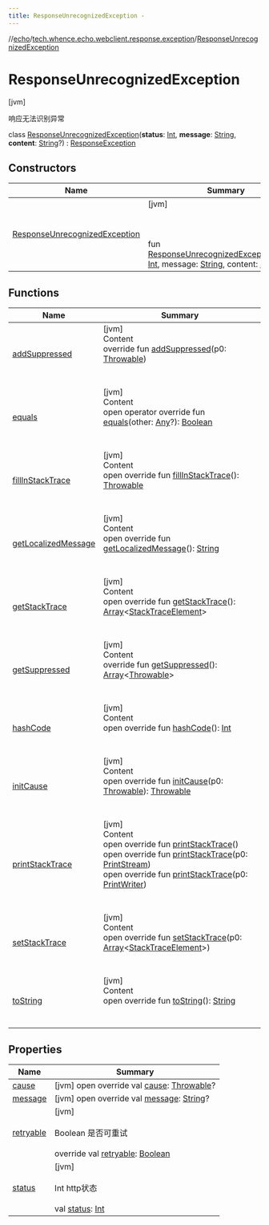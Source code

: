 ```yaml
---
title: ResponseUnrecognizedException -
---
```

//[echo](../../index.md)/[tech.whence.echo.webclient.response.exception](../index.md)/[ResponseUnrecognizedException](index.md)



# ResponseUnrecognizedException  
 [jvm] 

响应无法识别异常

class [ResponseUnrecognizedException](index.md)(**status**: [Int](https://kotlinlang.org/api/latest/jvm/stdlib/kotlin/-int/index.html), **message**: [String](https://kotlinlang.org/api/latest/jvm/stdlib/kotlin/-string/index.html), **content**: [String](https://kotlinlang.org/api/latest/jvm/stdlib/kotlin/-string/index.html)?) : [ResponseException](../-response-exception/index.md)   


## Constructors  
  
|  Name|  Summary| 
|---|---|
| [ResponseUnrecognizedException](-response-unrecognized-exception.md)|  [jvm] <br><br><br><br>fun [ResponseUnrecognizedException](-response-unrecognized-exception.md)(status: [Int](https://kotlinlang.org/api/latest/jvm/stdlib/kotlin/-int/index.html), message: [String](https://kotlinlang.org/api/latest/jvm/stdlib/kotlin/-string/index.html), content: [String](https://kotlinlang.org/api/latest/jvm/stdlib/kotlin/-string/index.html)?)   <br>


## Functions  
  
|  Name|  Summary| 
|---|---|
| [addSuppressed](index.md#kotlin/Throwable/addSuppressed/#kotlin.Throwable/PointingToDeclaration/)| [jvm]  <br>Content  <br>override fun [addSuppressed](index.md#kotlin/Throwable/addSuppressed/#kotlin.Throwable/PointingToDeclaration/)(p0: [Throwable](https://kotlinlang.org/api/latest/jvm/stdlib/kotlin/-throwable/index.html))  <br><br><br>
| [equals](index.md#kotlin/Any/equals/#kotlin.Any?/PointingToDeclaration/)| [jvm]  <br>Content  <br>open operator override fun [equals](index.md#kotlin/Any/equals/#kotlin.Any?/PointingToDeclaration/)(other: [Any](https://kotlinlang.org/api/latest/jvm/stdlib/kotlin/-any/index.html)?): [Boolean](https://kotlinlang.org/api/latest/jvm/stdlib/kotlin/-boolean/index.html)  <br><br><br>
| [fillInStackTrace](index.md#kotlin/Throwable/fillInStackTrace/#/PointingToDeclaration/)| [jvm]  <br>Content  <br>open override fun [fillInStackTrace](index.md#kotlin/Throwable/fillInStackTrace/#/PointingToDeclaration/)(): [Throwable](https://kotlinlang.org/api/latest/jvm/stdlib/kotlin/-throwable/index.html)  <br><br><br>
| [getLocalizedMessage](index.md#kotlin/Throwable/getLocalizedMessage/#/PointingToDeclaration/)| [jvm]  <br>Content  <br>open override fun [getLocalizedMessage](index.md#kotlin/Throwable/getLocalizedMessage/#/PointingToDeclaration/)(): [String](https://kotlinlang.org/api/latest/jvm/stdlib/kotlin/-string/index.html)  <br><br><br>
| [getStackTrace](index.md#kotlin/Throwable/getStackTrace/#/PointingToDeclaration/)| [jvm]  <br>Content  <br>open override fun [getStackTrace](index.md#kotlin/Throwable/getStackTrace/#/PointingToDeclaration/)(): [Array](https://kotlinlang.org/api/latest/jvm/stdlib/kotlin/-array/index.html)<[StackTraceElement](https://docs.oracle.com/javase/8/docs/api/java/lang/StackTraceElement.html)>  <br><br><br>
| [getSuppressed](index.md#kotlin/Throwable/getSuppressed/#/PointingToDeclaration/)| [jvm]  <br>Content  <br>override fun [getSuppressed](index.md#kotlin/Throwable/getSuppressed/#/PointingToDeclaration/)(): [Array](https://kotlinlang.org/api/latest/jvm/stdlib/kotlin/-array/index.html)<[Throwable](https://kotlinlang.org/api/latest/jvm/stdlib/kotlin/-throwable/index.html)>  <br><br><br>
| [hashCode](index.md#kotlin/Any/hashCode/#/PointingToDeclaration/)| [jvm]  <br>Content  <br>open override fun [hashCode](index.md#kotlin/Any/hashCode/#/PointingToDeclaration/)(): [Int](https://kotlinlang.org/api/latest/jvm/stdlib/kotlin/-int/index.html)  <br><br><br>
| [initCause](index.md#kotlin/Throwable/initCause/#kotlin.Throwable/PointingToDeclaration/)| [jvm]  <br>Content  <br>open override fun [initCause](index.md#kotlin/Throwable/initCause/#kotlin.Throwable/PointingToDeclaration/)(p0: [Throwable](https://kotlinlang.org/api/latest/jvm/stdlib/kotlin/-throwable/index.html)): [Throwable](https://kotlinlang.org/api/latest/jvm/stdlib/kotlin/-throwable/index.html)  <br><br><br>
| [printStackTrace](index.md#kotlin/Throwable/printStackTrace/#/PointingToDeclaration/)| [jvm]  <br>Content  <br>open override fun [printStackTrace](index.md#kotlin/Throwable/printStackTrace/#/PointingToDeclaration/)()  <br>open override fun [printStackTrace](index.md#kotlin/Throwable/printStackTrace/#java.io.PrintStream/PointingToDeclaration/)(p0: [PrintStream](https://docs.oracle.com/javase/8/docs/api/java/io/PrintStream.html))  <br>open override fun [printStackTrace](index.md#kotlin/Throwable/printStackTrace/#java.io.PrintWriter/PointingToDeclaration/)(p0: [PrintWriter](https://docs.oracle.com/javase/8/docs/api/java/io/PrintWriter.html))  <br><br><br>
| [setStackTrace](index.md#kotlin/Throwable/setStackTrace/#kotlin.Array[java.lang.StackTraceElement]/PointingToDeclaration/)| [jvm]  <br>Content  <br>open override fun [setStackTrace](index.md#kotlin/Throwable/setStackTrace/#kotlin.Array[java.lang.StackTraceElement]/PointingToDeclaration/)(p0: [Array](https://kotlinlang.org/api/latest/jvm/stdlib/kotlin/-array/index.html)<[StackTraceElement](https://docs.oracle.com/javase/8/docs/api/java/lang/StackTraceElement.html)>)  <br><br><br>
| [toString](index.md#kotlin/Any/toString/#/PointingToDeclaration/)| [jvm]  <br>Content  <br>open override fun [toString](index.md#kotlin/Any/toString/#/PointingToDeclaration/)(): [String](https://kotlinlang.org/api/latest/jvm/stdlib/kotlin/-string/index.html)  <br><br><br>


## Properties  
  
|  Name|  Summary| 
|---|---|
| [cause](index.md#tech.whence.echo.webclient.response.exception/ResponseUnrecognizedException/cause/#/PointingToDeclaration/)|  [jvm] open override val [cause](index.md#tech.whence.echo.webclient.response.exception/ResponseUnrecognizedException/cause/#/PointingToDeclaration/): [Throwable](https://kotlinlang.org/api/latest/jvm/stdlib/kotlin/-throwable/index.html)?   <br>
| [message](index.md#tech.whence.echo.webclient.response.exception/ResponseUnrecognizedException/message/#/PointingToDeclaration/)|  [jvm] open override val [message](index.md#tech.whence.echo.webclient.response.exception/ResponseUnrecognizedException/message/#/PointingToDeclaration/): [String](https://kotlinlang.org/api/latest/jvm/stdlib/kotlin/-string/index.html)?   <br>
| [retryable](index.md#tech.whence.echo.webclient.response.exception/ResponseUnrecognizedException/retryable/#/PointingToDeclaration/)|  [jvm] <br><br>Boolean 是否可重试<br><br>override val [retryable](index.md#tech.whence.echo.webclient.response.exception/ResponseUnrecognizedException/retryable/#/PointingToDeclaration/): [Boolean](https://kotlinlang.org/api/latest/jvm/stdlib/kotlin/-boolean/index.html)   <br>
| [status](index.md#tech.whence.echo.webclient.response.exception/ResponseUnrecognizedException/status/#/PointingToDeclaration/)|  [jvm] <br><br>Int http状态<br><br>val [status](index.md#tech.whence.echo.webclient.response.exception/ResponseUnrecognizedException/status/#/PointingToDeclaration/): [Int](https://kotlinlang.org/api/latest/jvm/stdlib/kotlin/-int/index.html)   <br>

